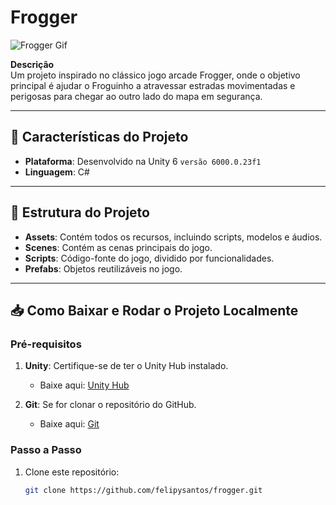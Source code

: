 # Frogger

![Frogger Gif](./Assets/Demo/frog.gif)

**Descrição**  
Um projeto inspirado no clássico jogo arcade Frogger, onde o objetivo principal é ajudar o Froguinho a atravessar estradas movimentadas e perigosas para chegar ao outro lado do mapa em segurança. 

---

## 🚀 Características do Projeto

- **Plataforma**: Desenvolvido na Unity 6 `versão 6000.0.23f1`
- **Linguagem**: C#

---

## 📂 Estrutura do Projeto

- **Assets**: Contém todos os recursos, incluindo scripts, modelos e áudios.
- **Scenes**: Contém as cenas principais do jogo.
- **Scripts**: Código-fonte do jogo, dividido por funcionalidades.
- **Prefabs**: Objetos reutilizáveis no jogo.

---

## 📥 Como Baixar e Rodar o Projeto Localmente

### Pré-requisitos

1. **Unity**: Certifique-se de ter o Unity Hub instalado.
   - Baixe aqui: [Unity Hub](https://unity.com/download)

2. **Git**: Se for clonar o repositório do GitHub.
   - Baixe aqui: [Git](https://git-scm.com/)

### Passo a Passo

1. Clone este repositório:
   ```bash
   git clone https://github.com/felipysantos/frogger.git
